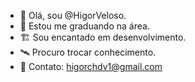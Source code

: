 - 👋 Olá, sou @HigorVeloso.
- 🦅 Estou me graduando na área.
- 🏗️ Sou encantado em desenvolvimento.
- 🛰️ Procuro trocar conhecimento.
- 💭 Contato: higorchdv1@gmail.com

<!---
HigorVeloso/HigorVeloso is a ✨ special ✨ repository because its `README.md` (this file) appears on your GitHub profile.
You can click the Preview link to take a look at your changes.
--->

 
